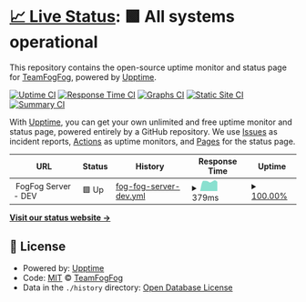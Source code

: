 # [📈 Live Status](https://TeamFogFog.github.io/FogFog-Server-Upptime): <!--live status--> **🟩 All systems operational**

This repository contains the open-source uptime monitor and status page for [TeamFogFog](https://TeamFogFog.github.io/FogFog-Server-Upptime), powered by [Upptime](https://github.com/upptime/upptime).

[![Uptime CI](https://github.com/TeamFogFog/FogFog-Server-Upptime/workflows/Uptime%20CI/badge.svg)](https://github.com/TeamFogFog/FogFog-Server-Upptime/actions?query=workflow%3A%22Uptime+CI%22)
[![Response Time CI](https://github.com/TeamFogFog/FogFog-Server-Upptime/workflows/Response%20Time%20CI/badge.svg)](https://github.com/TeamFogFog/FogFog-Server-Upptime/actions?query=workflow%3A%22Response+Time+CI%22)
[![Graphs CI](https://github.com/TeamFogFog/FogFog-Server-Upptime/workflows/Graphs%20CI/badge.svg)](https://github.com/TeamFogFog/FogFog-Server-Upptime/actions?query=workflow%3A%22Graphs+CI%22)
[![Static Site CI](https://github.com/TeamFogFog/FogFog-Server-Upptime/workflows/Static%20Site%20CI/badge.svg)](https://github.com/TeamFogFog/FogFog-Server-Upptime/actions?query=workflow%3A%22Static+Site+CI%22)
[![Summary CI](https://github.com/TeamFogFog/FogFog-Server-Upptime/workflows/Summary%20CI/badge.svg)](https://github.com/TeamFogFog/FogFog-Server-Upptime/actions?query=workflow%3A%22Summary+CI%22)

With [Upptime](https://upptime.js.org), you can get your own unlimited and free uptime monitor and status page, powered entirely by a GitHub repository. We use [Issues](https://github.com/TeamFogFog/FogFog-Server-Upptime/issues) as incident reports, [Actions](https://github.com/TeamFogFog/FogFog-Server-Upptime/actions) as uptime monitors, and [Pages](https://TeamFogFog.github.io/FogFog-Server-Upptime) for the status page.

<!--start: status pages-->
<!-- This summary is generated by Upptime (https://github.com/upptime/upptime) -->
<!-- Do not edit this manually, your changes will be overwritten -->
<!-- prettier-ignore -->
| URL | Status | History | Response Time | Uptime |
| --- | ------ | ------- | ------------- | ------ |
| <img alt="" src="https://icons.duckduckgo.com/ip3/null.ico" height="13"> FogFog Server - DEV | 🟩 Up | [fog-fog-server-dev.yml](https://github.com/TeamFogFog/FogFog-Server-Upptime/commits/HEAD/history/fog-fog-server-dev.yml) | <details><summary><img alt="Response time graph" src="./graphs/fog-fog-server-dev/response-time-week.png" height="20"> 379ms</summary><br><a href="https://TeamFogFog.github.io/FogFog-Server-Upptime/history/fog-fog-server-dev"><img alt="Response time 385" src="https://img.shields.io/endpoint?url=https%3A%2F%2Fraw.githubusercontent.com%2FTeamFogFog%2FFogFog-Server-Upptime%2FHEAD%2Fapi%2Ffog-fog-server-dev%2Fresponse-time.json"></a><br><a href="https://TeamFogFog.github.io/FogFog-Server-Upptime/history/fog-fog-server-dev"><img alt="24-hour response time 382" src="https://img.shields.io/endpoint?url=https%3A%2F%2Fraw.githubusercontent.com%2FTeamFogFog%2FFogFog-Server-Upptime%2FHEAD%2Fapi%2Ffog-fog-server-dev%2Fresponse-time-day.json"></a><br><a href="https://TeamFogFog.github.io/FogFog-Server-Upptime/history/fog-fog-server-dev"><img alt="7-day response time 379" src="https://img.shields.io/endpoint?url=https%3A%2F%2Fraw.githubusercontent.com%2FTeamFogFog%2FFogFog-Server-Upptime%2FHEAD%2Fapi%2Ffog-fog-server-dev%2Fresponse-time-week.json"></a><br><a href="https://TeamFogFog.github.io/FogFog-Server-Upptime/history/fog-fog-server-dev"><img alt="30-day response time 408" src="https://img.shields.io/endpoint?url=https%3A%2F%2Fraw.githubusercontent.com%2FTeamFogFog%2FFogFog-Server-Upptime%2FHEAD%2Fapi%2Ffog-fog-server-dev%2Fresponse-time-month.json"></a><br><a href="https://TeamFogFog.github.io/FogFog-Server-Upptime/history/fog-fog-server-dev"><img alt="1-year response time 385" src="https://img.shields.io/endpoint?url=https%3A%2F%2Fraw.githubusercontent.com%2FTeamFogFog%2FFogFog-Server-Upptime%2FHEAD%2Fapi%2Ffog-fog-server-dev%2Fresponse-time-year.json"></a></details> | <details><summary><a href="https://TeamFogFog.github.io/FogFog-Server-Upptime/history/fog-fog-server-dev">100.00%</a></summary><a href="https://TeamFogFog.github.io/FogFog-Server-Upptime/history/fog-fog-server-dev"><img alt="All-time uptime 100.00%" src="https://img.shields.io/endpoint?url=https%3A%2F%2Fraw.githubusercontent.com%2FTeamFogFog%2FFogFog-Server-Upptime%2FHEAD%2Fapi%2Ffog-fog-server-dev%2Fuptime.json"></a><br><a href="https://TeamFogFog.github.io/FogFog-Server-Upptime/history/fog-fog-server-dev"><img alt="24-hour uptime 100.00%" src="https://img.shields.io/endpoint?url=https%3A%2F%2Fraw.githubusercontent.com%2FTeamFogFog%2FFogFog-Server-Upptime%2FHEAD%2Fapi%2Ffog-fog-server-dev%2Fuptime-day.json"></a><br><a href="https://TeamFogFog.github.io/FogFog-Server-Upptime/history/fog-fog-server-dev"><img alt="7-day uptime 100.00%" src="https://img.shields.io/endpoint?url=https%3A%2F%2Fraw.githubusercontent.com%2FTeamFogFog%2FFogFog-Server-Upptime%2FHEAD%2Fapi%2Ffog-fog-server-dev%2Fuptime-week.json"></a><br><a href="https://TeamFogFog.github.io/FogFog-Server-Upptime/history/fog-fog-server-dev"><img alt="30-day uptime 100.00%" src="https://img.shields.io/endpoint?url=https%3A%2F%2Fraw.githubusercontent.com%2FTeamFogFog%2FFogFog-Server-Upptime%2FHEAD%2Fapi%2Ffog-fog-server-dev%2Fuptime-month.json"></a><br><a href="https://TeamFogFog.github.io/FogFog-Server-Upptime/history/fog-fog-server-dev"><img alt="1-year uptime 100.00%" src="https://img.shields.io/endpoint?url=https%3A%2F%2Fraw.githubusercontent.com%2FTeamFogFog%2FFogFog-Server-Upptime%2FHEAD%2Fapi%2Ffog-fog-server-dev%2Fuptime-year.json"></a></details>

<!--end: status pages-->

[**Visit our status website →**](https://TeamFogFog.github.io/FogFog-Server-Upptime)

## 📄 License

- Powered by: [Upptime](https://github.com/upptime/upptime)
- Code: [MIT](./LICENSE) © [TeamFogFog](https://TeamFogFog.github.io/FogFog-Server-Upptime)
- Data in the `./history` directory: [Open Database License](https://opendatacommons.org/licenses/odbl/1-0/)
